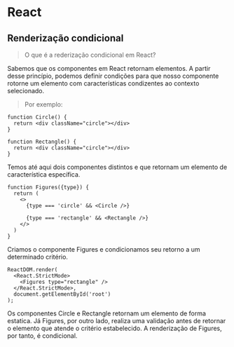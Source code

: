 # React

## Renderização condicional
> O que é a rederização condicional em React?

Sabemos que os componentes em React retornam elementos. 
A partir desse princípio, podemos definir condições para que nosso componente rotorne um elemento com características condizentes ao contexto selecionado.

> Por exemplo:

```
function Circle() {
  return <div className="circle"></div>
}
```
```
function Rectangle() {
  return <div className="circle"></div>
}
```

Temos até aqui dois componentes distintos e que retornam um elemento de característica específica.

```
function Figures({type}) {
  return (
    <>
      {type === 'circle' && <Circle />}

      {type === 'rectangle' && <Rectangle />}
    </>
  )
}
```

Criamos o componente Figures e condicionamos seu retorno a um determinado critério.

```
ReactDOM.render(
  <React.StrictMode>
    <Figures type="rectangle" />
  </React.StrictMode>,
  document.getElementById('root')
);
```

Os componentes Circle e Rectangle retornam um elemento de forma estatica. 
Já Figures, por outro lado, realiza uma validação antes de retornar o elemento que atende o critério estabelecido. A renderização de Figures, por tanto, é condicional.
